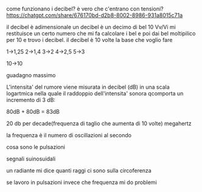 come funzionano i decibel? è vero che c'entrano con tensioni?
https://chatgpt.com/share/676170bd-d2b8-8002-8986-931a8015c71a

il decibel è adimensionale un decibel è un decimo di bel 
10  Vv/Vi mi restituisce un certo numero che mi fa calcolare i bel e poi dai bel moltipilico per 10 e trovo i decibel.
il decibel è 10 volte la base che voglio fare

1->1,25
2->1,4
3->2
4->2,5
5->3

10->10

guadagno massimo 

L'intensita' del rumore viene misurata in decibel (dB) in una scala  logartmica nella quale il raddoppio dell'intensita' sonora qcomporta un incremento di 3 dB:  

80dB + 80dB = 83dB

20 db per decade(frequenza di taglio che aumenta di 10 volte) megahertz

la frequenza è il numero di oscillazioni al secondo

cosa sono le pulsazioni 

segnali suinosuidali

un radiante mi dice quanti raggi ci sono sulla circoferenza

se lavoro in pulsazioni invece che frequenza mi do problemi
